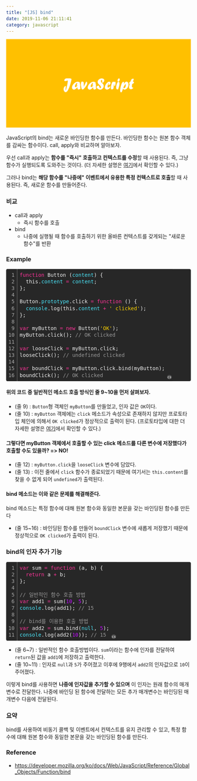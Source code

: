 ```yaml
---
title: "[JS] bind"
date: 2019-11-06 21:11:41
category: javascript
---
```


![](images/javascript.png)

JavaScript의 bind는 새로운 바인딩한 함수를 만든다. 바인딩한 함수는 원본 함수 객체를 감싸는 함수이다. call, apply와 비교하며 알아보자.

우선 call과 apply는 **함수를 "즉시" 호출하고 컨텍스트를 수정**할 때 사용된다. 즉, 그냥 함수가 실행되도록 도와주는 것이다. (더 자세한 설명은 [여기](https://jess2.xyz/JavaScript/call-apply/)에서 확인할 수 있다.)

그러나 bind는 **해당 함수를 "나중에" 이벤트에서 유용한 특정 컨텍스트로 호출**할 때 사용된다. 즉, 새로운 함수를 만들어준다.

### 비교
- call과 apply
    - 즉시 함수를 호출
- bind
    - 나중에 실행될 때 함수를 호출하기 위한 올바른 컨텍스트를 갖게되는 "새로운 함수"를 반환

### Example
<div class="colorscripter-code" style="color:#f0f0f0;font-family:'Fira Code', 'Consolas', 'Monaco', 'Andale Mono', 'Ubuntu Mono', monospace !important; position:relative !important;overflow:auto"><table class="colorscripter-code-table" style="margin:0;padding:0;border:none;background-color:#272727;border-radius:4px;" cellspacing="0" cellpadding="0"><tr><td style="padding:6px;border-right:2px solid #4f4f4f"><div style="margin:0;padding:0;word-break:normal;text-align:right;color:#aaa;font-family:'Fira Code', 'Consolas', 'Monaco', 'Andale Mono', 'Ubuntu Mono', monospace !important;line-height:130%"><div style="line-height:130%">1</div><div style="line-height:130%">2</div><div style="line-height:130%">3</div><div style="line-height:130%">4</div><div style="line-height:130%">5</div><div style="line-height:130%">6</div><div style="line-height:130%">7</div><div style="line-height:130%">8</div><div style="line-height:130%">9</div><div style="line-height:130%">10</div><div style="line-height:130%">11</div><div style="line-height:130%">12</div><div style="line-height:130%">13</div><div style="line-height:130%">14</div><div style="line-height:130%">15</div><div style="line-height:130%">16</div></div></td><td style="padding:6px 0;text-align:left"><div style="margin:0;padding:0;color:#f0f0f0;font-family:'Fira Code', 'Consolas', 'Monaco', 'Andale Mono', 'Ubuntu Mono', monospace !important;line-height:130%"><div style="padding:0 6px; white-space:pre; line-height:130%"><span style="color:#ff3399">function</span>&nbsp;Button&nbsp;(<span style="color:#4be6fa">content</span>)&nbsp;{</div><div style="padding:0 6px; white-space:pre; line-height:130%">&nbsp;&nbsp;this.<span style="color:#4be6fa">content</span>&nbsp;<span style="color:#0086b3"></span><span style="color:#ff3399">=</span>&nbsp;<span style="color:#4be6fa">content</span>;</div><div style="padding:0 6px; white-space:pre; line-height:130%">};</div><div style="padding:0 6px; white-space:pre; line-height:130%">&nbsp;</div><div style="padding:0 6px; white-space:pre; line-height:130%">Button.<span style="color:#4be6fa">prototype</span>.click&nbsp;<span style="color:#0086b3"></span><span style="color:#ff3399">=</span>&nbsp;<span style="color:#ff3399">function</span>&nbsp;()&nbsp;{</div><div style="padding:0 6px; white-space:pre; line-height:130%">&nbsp;&nbsp;<span style="color:#4be6fa">console</span>.log(this.<span style="color:#4be6fa">content</span>&nbsp;<span style="color:#0086b3"></span><span style="color:#ff3399">+</span>&nbsp;<span style="color:#ffd500">'&nbsp;clicked'</span>);</div><div style="padding:0 6px; white-space:pre; line-height:130%">};</div><div style="padding:0 6px; white-space:pre; line-height:130%">&nbsp;</div><div style="padding:0 6px; white-space:pre; line-height:130%"><span style="color:#ff3399">var</span>&nbsp;myButton&nbsp;<span style="color:#0086b3"></span><span style="color:#ff3399">=</span>&nbsp;<span style="color:#ff3399">new</span>&nbsp;Button(<span style="color:#ffd500">'OK'</span>);</div><div style="padding:0 6px; white-space:pre; line-height:130%">myButton.click();&nbsp;<span style="color:#999999">//&nbsp;OK&nbsp;clicked</span></div><div style="padding:0 6px; white-space:pre; line-height:130%">&nbsp;</div><div style="padding:0 6px; white-space:pre; line-height:130%"><span style="color:#ff3399">var</span>&nbsp;looseClick&nbsp;<span style="color:#0086b3"></span><span style="color:#ff3399">=</span>&nbsp;myButton.click;</div><div style="padding:0 6px; white-space:pre; line-height:130%">looseClick();&nbsp;<span style="color:#999999">//&nbsp;undefined&nbsp;clicked</span></div><div style="padding:0 6px; white-space:pre; line-height:130%">&nbsp;</div><div style="padding:0 6px; white-space:pre; line-height:130%"><span style="color:#ff3399">var</span>&nbsp;boundClick&nbsp;<span style="color:#0086b3"></span><span style="color:#ff3399">=</span>&nbsp;myButton.click.bind(myButton);</div><div style="padding:0 6px; white-space:pre; line-height:130%">boundClick();&nbsp;<span style="color:#999999">//&nbsp;OK&nbsp;clicked</span></div></div></td><td style="vertical-align:bottom;padding:0 2px 4px 0"><a href="http://colorscripter.com/info#e" target="_blank" style="text-decoration:none;color:white"><span style="font-size:9px;word-break:normal;background-color:#4f4f4f;color:white;border-radius:10px;padding:1px">cs</span></a></td></tr></table></div>

#### 위의 코드 중 일반적인 메소드 호출 방식인 줄 9~10을 먼저 살펴보자.
- (줄 9) : `Button`형 객체인 `myButton`를 만들었고, 인자 값은 `OK`이다.
- (줄 10) : `myButton` 객체에는 `click` 메소드가 속성으로 존재하지 않지만 프로토타입 체인에 의해서 `OK clicked`가 정상적으로 출력이 된다.
(프로토타입에 대한 더 자세한 설명은 [여기](https://jess2.xyz/JavaScript/prototype/)에서 확인할 수 있다.)

#### 그렇다면 myButton 객체에서 호출할 수 있는 click 메소드를 다른 변수에 저장했다가 호출할 수도 있을까? **=> NO!**

- (줄 12) : `myButton.click`을 `looseClick` 변수에 담았다.
- (줄 13) : 이전 줄에서 `click` 함수가 종료되었기 때문에 여기서는 `this.content`를 찾을 수 없게 되어 `undefined`가 출력된다.

#### bind 메소드는 이와 같은 문제를 해결해준다.
bind 메소드는 특정 함수에 대해 원본 함수와 동일한 본문을 갖는 바인딩된 함수를 만든다
- (줄 15~16) : 바인딩된 함수를 만들어 `boundClick` 변수에 새롭게 저장했기 때문에 정상적으로 `OK clicked`가 출력이 된다.

### bind의 인자 추가 기능

<div class="colorscripter-code" style="color:#f0f0f0;font-family:'Fira Code', 'Consolas', 'Monaco', 'Andale Mono', 'Ubuntu Mono', monospace !important; position:relative !important;overflow:auto"><table class="colorscripter-code-table" style="margin:0;padding:0;border:none;background-color:#272727;border-radius:4px;" cellspacing="0" cellpadding="0"><tr><td style="padding:6px;border-right:2px solid #4f4f4f"><div style="margin:0;padding:0;word-break:normal;text-align:right;color:#aaa;font-family:'Fira Code', 'Consolas', 'Monaco', 'Andale Mono', 'Ubuntu Mono', monospace !important;line-height:130%"><div style="line-height:130%">1</div><div style="line-height:130%">2</div><div style="line-height:130%">3</div><div style="line-height:130%">4</div><div style="line-height:130%">5</div><div style="line-height:130%">6</div><div style="line-height:130%">7</div><div style="line-height:130%">8</div><div style="line-height:130%">9</div><div style="line-height:130%">10</div><div style="line-height:130%">11</div></div></td><td style="padding:6px 0;text-align:left"><div style="margin:0;padding:0;color:#f0f0f0;font-family:'Fira Code', 'Consolas', 'Monaco', 'Andale Mono', 'Ubuntu Mono', monospace !important;line-height:130%"><div style="padding:0 6px; white-space:pre; line-height:130%"><span style="color:#ff3399">var</span>&nbsp;sum&nbsp;<span style="color:#0086b3"></span><span style="color:#ff3399">=</span>&nbsp;<span style="color:#ff3399">function</span>&nbsp;(a,&nbsp;b)&nbsp;{</div><div style="padding:0 6px; white-space:pre; line-height:130%">&nbsp;&nbsp;<span style="color:#ff3399">return</span>&nbsp;a&nbsp;<span style="color:#0086b3"></span><span style="color:#ff3399">+</span>&nbsp;b;</div><div style="padding:0 6px; white-space:pre; line-height:130%">};</div><div style="padding:0 6px; white-space:pre; line-height:130%">&nbsp;</div><div style="padding:0 6px; white-space:pre; line-height:130%"><span style="color:#999999">//&nbsp;일반적인&nbsp;함수&nbsp;호출&nbsp;방법</span></div><div style="padding:0 6px; white-space:pre; line-height:130%"><span style="color:#ff3399">var</span>&nbsp;add1&nbsp;<span style="color:#0086b3"></span><span style="color:#ff3399">=</span>&nbsp;sum(<span style="color:#c10aff">10</span>,&nbsp;<span style="color:#c10aff">5</span>);</div><div style="padding:0 6px; white-space:pre; line-height:130%"><span style="color:#4be6fa">console</span>.log(add1);&nbsp;<span style="color:#999999">//&nbsp;15</span></div><div style="padding:0 6px; white-space:pre; line-height:130%">&nbsp;</div><div style="padding:0 6px; white-space:pre; line-height:130%"><span style="color:#999999">//&nbsp;bind를&nbsp;이용한&nbsp;호출&nbsp;방법</span></div><div style="padding:0 6px; white-space:pre; line-height:130%"><span style="color:#ff3399">var</span>&nbsp;add2&nbsp;<span style="color:#0086b3"></span><span style="color:#ff3399">=</span>&nbsp;sum.bind(<span style="color:#4be6fa">null</span>,&nbsp;<span style="color:#c10aff">5</span>);</div><div style="padding:0 6px; white-space:pre; line-height:130%"><span style="color:#4be6fa">console</span>.log(add2(<span style="color:#c10aff">10</span>));&nbsp;<span style="color:#999999">//&nbsp;15</span></div></div></td><td style="vertical-align:bottom;padding:0 2px 4px 0"><a href="http://colorscripter.com/info#e" target="_blank" style="text-decoration:none;color:white"><span style="font-size:9px;word-break:normal;background-color:#4f4f4f;color:white;border-radius:10px;padding:1px">cs</span></a></td></tr></table></div>

- (줄 6~7) : 일반적인 함수 호출방법이다. `sum`이라는 함수에 인자를 전달하여 `return`된 값을 `add1`에 저장하고 출력한다.
- (줄 10~11) : 인자로 `null`과 `5`가 주어졌고 이후에 9행에서 `add2`의 인자값으로 `10`이 주어졌다.

이렇게 bind를 사용하면 **나중에 인자값을 추가할 수 있으며** 이 인자는 원래 함수의 매개변수로 전달한다. 나중에 바인딩 된 함수에 전달하는 모든 추가 매개변수는 바인딩된 매개변수 다음에 전달된다.

### 요약
bind를 사용하여 비동기 콜백 및 이벤트에서 컨텍스트를 유지 관리할 수 있고, 특정 함수에 대해 원본 함수와 동일한 본문을 갖는 바인딩된 함수를 만든다.

### Reference
- https://developer.mozilla.org/ko/docs/Web/JavaScript/Reference/Global_Objects/Function/bind